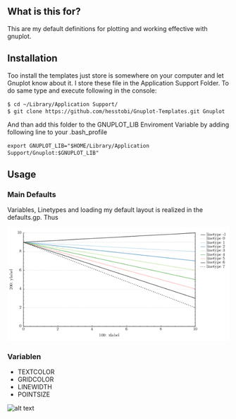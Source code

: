 ## What is this for?

This are my default definitions for plotting and working effective with gnuplot.

## Installation

Too install the templates just store is somewhere on your computer and let Gnuplot know about it. I store these file in the Application Support Folder. To do same type and execute following in the console:

	$ cd ~/Library/Application Support/
	$ git clone https://github.com/hesstobi/Gnuplot-Templates.git Gnuplot

And than add this folder to the GNUPLOT\_LIB Enviroment Variable by adding following line to your .bash_profile

    export GNUPLOT_LIB="$HOME/Library/Application Support/Gnuplot:$GNUPLOT_LIB"

## Usage

###  Main Defaults

Variables, Linetypes and loading my default layout is realized in the defaults.gp. Thus

![Test DefaultsPNG](help/test-defaultsPNG.png)


### Variablen

* TEXTCOLOR
* GRIDCOLOR
* LINEWIDTH
* POINTSIZE



    
![alt text](help/Plot_test.pdf[2] "Title")